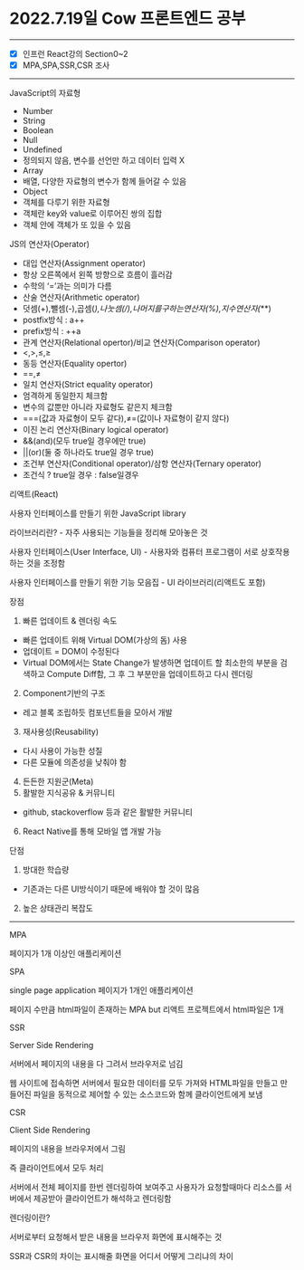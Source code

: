 # 2022.7.19일 Cow 프론트엔드 공부

---

- [x]  인프런 React강의 Section0~2
- [x]  MPA,SPA,SSR,CSR 조사

---

[](https://www.inflearn.com/course/%EC%B2%98%EC%9D%8C-%EB%A7%8C%EB%82%9C-%EB%A6%AC%EC%95%A1%ED%8A%B8#curriculum)

JavaScript의 자료형

- Number
- String
- Boolean
- Null
- Undefined
- 정의되지 않음, 변수를 선언만 하고 데이터 입력 X
- Array
- 배열, 다양한 자료형의 변수가 함께 들어갈 수 있음
- Object
- 객체를 다루기 위한 자료형
- 객체란 key와 value로 이루어진 쌍의 집합
- 객체 안에 객체가 또 있을 수 있음

JS의 연산자(Operator)

- 대입 연산자(Assignment operator)
- 항상 오른쪽에서 왼쪽 방향으로 흐름이 흘러감
- 수학의 ‘=’과는 의미가 다름
- 산술 연산자(Arithmetic operator)
- 덧셈(+),뺄셈(-),곱셈(*),나눗셈(/),나머지를구하는연산자(%),지수연산자(***)
- postfix방식 : a++
- prefix방식 : ++a
- 관계 연산자(Relational opertor)/비교 연산자(Comparison operator)
- <,>,≤,≥
- 동등 연산자(Equality opertor)
- ==,≠
- 일치 연산자(Strict equality operator)
- 엄격하게 동일한지 체크함
- 변수의 값뿐만 아니라 자료형도 같은지 체크함
- ===(값과 자료형이 모두 같다),≠=(값이나 자료형이 같지 않다)
- 이진 논리 연산자(Binary logical operator)
- &&(and)(모두 true일 경우에만 true)
- ||(or)(둘 중 하나라도 true일 경우 true)
- 조건부 연산자(Conditional operator)/삼항 연산자(Ternary operator)
- 조건식 ? true일 경우 : false일경우

리액트(React)

사용자 인터페이스를 만들기 위한 JavaScript library

라이브러리란? - 자주 사용되는 기능들을 정리해 모아놓은 것

사용자 인터페이스(User Interface, UI) - 사용자와 컴퓨터 프로그램이 서로 상호작용하는 것을 조정함

사용자 인터페이스를 만들기 위한 기능 모음집 - UI 라이브러리(리액트도 포함)

장점

1. 빠른 업데이트 & 렌더링 속도
- 빠른 업데이트 위해 Virtual DOM(가상의 돔) 사용
- 업데이트 = DOM이 수정된다
- Virtual DOM에서는 State Change가 발생하면 업데이트 할 최소한의 부분을 검색하고 Compute Diff함, 그 후 그 부분만을 업데이트하고 다시 렌더링
2. Component기반의 구조
- 레고 블록 조립하듯 컴포넌트들을 모아서 개발
3. 재사용성(Reusability)
- 다시 사용이 가능한 성질
- 다른 모듈에 의존성을 낮춰야 함
4. 든든한 지원군(Meta)
5. 활발한 지식공유 & 커뮤니티
- github, stackoverflow 등과 같은 활발한 커뮤니티
6. React Native를 통해 모바일 앱 개발 가능

단점

1. 방대한 학습량
- 기존과는 다른 UI방식이기 때문에 배워야 할 것이 많음
2. 높은 상태관리 복잡도

---

MPA

페이지가 1개 이상인 애플리케이션

SPA

single page application 페이지가 1개인 애플리케이션

페이지 수만큼 html파일이 존재하는 MPA but 리액트 프로젝트에서 html파일은 1개

SSR

Server Side Rendering

서버에서 페이지의 내용을 다 그려서 브라우저로 넘김

웹 사이트에 접속하면 서버에서 필요한 데이터를 모두 가져와 HTML파일을 만들고 만들어진 파일을 동적으로 제어할 수 있는 소스코드와 함께 클라이언트에게 보냄

CSR

Client Side Rendering

페이지의 내용을 브라우저에서 그림

즉 클라이언트에서 모두 처리

서버에서 전체 페이지를 한번 렌더링하여 보여주고 사용자가 요청할때마다 리소스를 서버에서 제공받아 클라이언트가 해석하고 렌더링함

렌더링이란?

서버로부터 요청해서 받은 내용을 브라우저 화면에 표시해주는 것

SSR과 CSR의 차이는 표시해줄 화면을 어디서 어떻게 그리냐의 차이